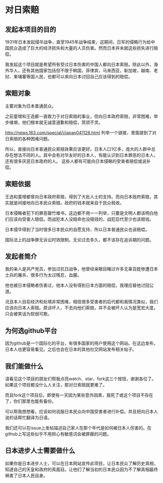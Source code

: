 # 对日索赔

## 发起本项目的目的

1931年日本发起侵华战争，直至1945年战争结束，这期间，日军的侵略行为给中国民众造成了巨大的经济损失和大量的人员伤害。然而日本并未就这些损失进行赔偿。

我发起这个项目就是希望所有受过日本伤害的中国人都向日本索赔。除此以外，海外华人，还有其他国家包括但不限于韩国，菲律宾，马来西亚，新加坡，越南、老挝、柬埔寨等国人民，也都可以来向日本讨回自己应该得到的赔偿。


## 索赔对象
主要对象为日本普通民众。

之前童增和王选都一直致力于对日索赔的事业，但向日本政府索赔，非常困难，举步维艰，他们根本就无诚意道歉和赔偿，冥顽不灵。


http://news.163.com/special/j/japan041126.html 列举一个链接，里面提到了对日索赔的各种困难问题。

所以，直接向日本普通民众索赔效果应该更好。日本人口1亿多，庞大的人群中总存在想法不同的人。其中会有对华友好的日本人，有能认识到日本罪恶的日本人，还有很多厌恶日本政府的人。
这些人都有可能向日本侵略的受害者赔偿或说补偿。

         
         


## 索赔依据
王选和童增都曾向日本政府索赔，得到了大批人士的支持。而向日本政府索赔，其实就是间接地向日本民众索赔。政府的钱本就来自于民众税收。

日本侵略者犯下的罪恶罄竹难书，这边都不用一一列举，只要是文明人都该明白他们应该向受害人赔偿。而战犯本人没赔命也没赔钱的，战犯后代至少也该赔钱。

日本侵华得到了当时很多日本民众的自愿支持，所以日本普通民众也该赔偿。

国际法上的战争罪无诉讼时效限制，无论过去多久，都不该存在追诉期的问题。



## 发起者简介
我的亲人是共产党员，参加过抗日战争，他曾经亲眼目睹过许多无辜百姓惨遭日本士兵的屠杀，很多行为太过残忍，血腥。

他也被日本侵略者伤害过，他本人没有得到日本方面的赔偿，我理应替他讨回公道。

况且本人目前经济和处境非常困难，相信很多受害者的后代都和我情况类似，我们应该向日本人索赔。原谅坏人，不去向他们索赔，并不会被坏人认为是宽宏大度，只会被笑话为软弱可欺。



## 为何选github平台
因为github是一个国际化的平台，有很多国家的用户使用这个网站。在这边发布，日本人也更容易看见。之后也会在日本的其他社交网站发布相关帖子。





## 我们能做什么
请看见这个项目的朋友们帮我点亮watch、star、fork这三个按钮，谢谢各位了。如果这个项目都没什么人关注，那对日索赔就更难了。

而且fork这个项目后，即使有一天因为某些意外因素，我死了或这个项目不存在了，你们那里也能有备份。

可以帮我想想看，应该如何说服日本民众向中国受害者进行补偿。并且把向日本人说的话帮忙翻译为日语。

我们还可以在issue上发帖描述自己家人在那个年代是如何被日本人伤害的。在github上写这些似乎不用担心有敏感词会被屏蔽的问题。



## 日本进步人士需要做什么
如果你是日本进步人士，可以在日本网站宣传此项目，让日本民众了解历史真相，知道自己的天皇和政府的真面目。让他们了解当初的日本民众因为不了解真相最终祸害了日本人民自身。
